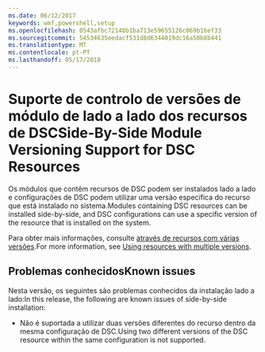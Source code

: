 ```yaml
---
ms.date: 06/12/2017
keywords: wmf,powershell,setup
ms.openlocfilehash: 0543afbc72148b1ba713e59655126c069b16ef33
ms.sourcegitcommit: 54534635eedacf531d8d6344019dc16a50b8b441
ms.translationtype: MT
ms.contentlocale: pt-PT
ms.lasthandoff: 05/17/2018
---
```

# <a name="side-by-side-module-versioning-support-for-dsc-resources"></a><span data-ttu-id="dd99e-102">Suporte de controlo de versões de módulo de lado a lado dos recursos de DSC</span><span class="sxs-lookup"><span data-stu-id="dd99e-102">Side-By-Side Module Versioning Support for DSC Resources</span></span>

<span data-ttu-id="dd99e-103">Os módulos que contêm recursos de DSC podem ser instalados lado a lado e configurações de DSC podem utilizar uma versão específica do recurso que está instalado no sistema.</span><span class="sxs-lookup"><span data-stu-id="dd99e-103">Modules containing DSC resources can be installed side-by-side, and DSC configurations can use a specific version of the resource that is installed on the system.</span></span>

<span data-ttu-id="dd99e-104">Para obter mais informações, consulte [através de recursos com várias versões](https://msdn.microsoft.com/powershell/dsc/sxsresource).</span><span class="sxs-lookup"><span data-stu-id="dd99e-104">For more information, see [Using resources with multiple versions](https://msdn.microsoft.com/powershell/dsc/sxsresource).</span></span>

## <a name="known-issues"></a><span data-ttu-id="dd99e-105">Problemas conhecidos</span><span class="sxs-lookup"><span data-stu-id="dd99e-105">Known issues</span></span>

<span data-ttu-id="dd99e-106">Nesta versão, os seguintes são problemas conhecidos da instalação lado a lado:</span><span class="sxs-lookup"><span data-stu-id="dd99e-106">In this release, the following are known issues of side-by-side installation:</span></span>

-   <span data-ttu-id="dd99e-107">Não é suportada a utilizar duas versões diferentes do recurso dentro da mesma configuração de DSC.</span><span class="sxs-lookup"><span data-stu-id="dd99e-107">Using two different versions of the DSC resource within the same configuration is not supported.</span></span>
